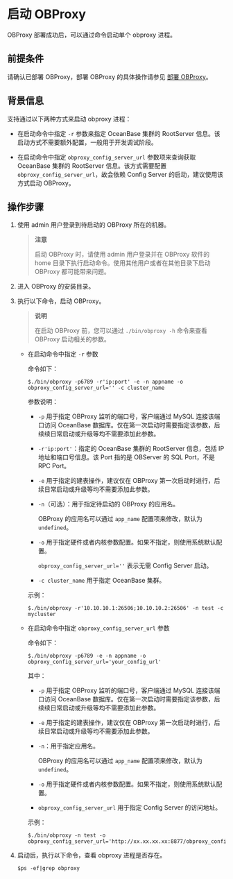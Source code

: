 # 启动 OBProxy

OBProxy 部署成功后，可以通过命令启动单个 obproxy 进程。

## 前提条件

请确认已部署 OBProxy，部署 OBProxy 的具体操作请参见 [部署 OBProxy](../../../../../4.deploy-oceanbase/4.deploy/6.command-line-deployment/4.deploy-obproxy-4/1.deploy-obproxy-by-using-command-lines.md)。

## 背景信息

支持通过以下两种方式来启动 obproxy 进程：

* 在启动命令中指定 `-r` 参数来指定 OceanBase 集群的 RootServer 信息。该启动方式不需要额外配置，一般用于开发调试阶段。
  
* 在启动命令中指定 `obproxy_config_server_url` 参数项来查询获取 OceanBase 集群的 RootServer 信息。该方式需要配置 `obproxy_config_server_url`，故会依赖 Config Server 的启动，建议使用该方式启动 OBProxy。
  
## 操作步骤

1. 使用 admin 用户登录到待启动的 OBProxy 所在的机器。

   >**注意**
   >
   >启动 OBProxy 时，请使用 admin 用户登录并在 OBProxy 软件的 home 目录下执行启动命令。使用其他用户或者在其他目录下启动 OBProxy 都可能带来问题。

2. 进入 OBProxy 的安装目录。

3. 执行以下命令，启动 OBProxy。

   >**说明**
   >
   >在启动 OBProxy 前，您可以通过 `./bin/obproxy -h` 命令来查看 OBProxy 启动相关的参数。

   * 在启动命令中指定 `-r` 参数

      命令如下：

      ```shell
      $./bin/obproxy -p6789 -r'ip:port' -e -n appname -o obproxy_config_server_url='' -c cluster_name
      ```

      参数说明：

      * `-p` 用于指定 OBProxy 监听的端口号，客户端通过 MySQL 连接该端口访问 OceanBase 数据库。仅在第一次启动时需要指定该参数，后续续日常启动或升级等均不需要添加此参数。

      * `-r'ip:port'`：指定的 OceanBase 集群的 RootServer 信息，包括 IP 地址和端口号信息。该 Port 指的是 OBServer 的 SQL Port，不是 RPC Port。

      * `-e` 用于指定的建表操作，建议仅在 OBProxy 第一次启动时进行，后续日常启动或升级等均不需要添加此参数。

      * `-n`（可选）：用于指定待启动的 OBProxy 的应用名。

         OBProxy 的应用名可以通过 `app_name` 配置项来修改，默认为 `undefined`。

      * `-o` 用于指定硬件或者内核参数配置。如果不指定，则使用系统默认配置。

         `obproxy_config_server_url=''` 表示无需 Config Server 启动。

      * `-c cluster_name` 用于指定 OceanBase 集群。

      示例：

      ```shell
      $./bin/obproxy -r'10.10.10.1:26506;10.10.10.2:26506' -n test -c mycluster
      ```

   * 在启动命令中指定 `obproxy_config_server_url` 参数

      命令如下：

      ```shell
      $./bin/obproxy -p6789 -e -n appname -o obproxy_config_server_url='your_config_url'
      ```

      其中：

      * `-p` 用于指定 OBProxy 监听的端口号，客户端通过 MySQL 连接该端口访问 OceanBase 数据库。仅在第一次启动时需要指定该参数，后续续日常启动或升级等均不需要添加此参数。

      * `-e` 用于指定的建表操作，建议仅在 OBProxy 第一次启动时进行，后续日常启动或升级等均不需要添加此参数。

      * `-n`：用于指定应用名。

         OBProxy 的应用名可以通过 `app_name` 配置项来修改，默认为 `undefined`。

      * `-o` 用于指定硬件或者内核参数配置。如果不指定，则使用系统默认配置。

      * `obproxy_config_server_url` 用于指定 Config Server 的访问地址。

      示例：

      ```shell
      $./bin/obproxy -n test -o obproxy_config_server_url='http://xx.xx.xx.xx:8877/obproxy_config'
      ```

4. 启动后，执行以下命令，查看 obproxy 进程是否存在。

   ```shell
   $ps -ef|grep obproxy
   ```
